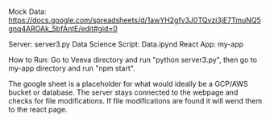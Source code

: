 Mock Data: https://docs.google.com/spreadsheets/d/1awYH2gfv3J0TQvzi3jE7TmuNQ5gnq4AROAk_5bfAntE/edit#gid=0

Server: server3.py
Data Science Script: Data.ipynd
React App: my-app

How to Run: Go to Veeva directory and run "python server3.py", then go to my-app directory and run "npm start".

The google sheet is a placeholder for what would ideally be a GCP/AWS bucket or database. The server stays connected to the webpage and checks for file modifications. If file modifications are found it will wend them to the react page.
